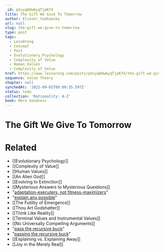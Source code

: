```yaml
---
_id: pGvyqAQw6yqTjpKf4
title: The Gift We Give To Tomorrow
author: Eliezer_Yudkowsky
url: null
slug: the-gift-we-give-to-tomorrow
type: post
tags:
  - LessWrong
  - Concept
  - Post
  - Evolutionary_Psychology
  - Complexity_of Value
  - Human_Values
  - Complexity_of_Value
href: https://www.lesswrong.com/posts/pGvyqAQw6yqTjpKf4/the-gift-we-give-to-tomorrow
sequence: Value Theory
chapter: null
synchedAt: '2022-09-01T09:09:35.597Z'
status: todo
collection: 'Rationality: A-Z'
book: Mere Goodness
---
```


# The Gift We Give To Tomorrow


# Related

- [[Evolutionary Psychology]]
- [[Complexity of Value]]
- [[Human Values]]
- [[An Alien God]]
- [[Evolving to Extinction]]
- [[Mysterious Answers to Mysterious Questions]]
- "[adaptation-executers, not fitness-maximizers](/lw/l0/adaptationexecuters_not_fitnessmaximizers/)"
- "[explain any possible](/lw/iq/guessing_the_teachers_password/)"
- [[The Futility of Emergence]]
- [[Thou Art Godshatter]]
- [[Think Like Reality]]
- [[Terminal Values and Instrumental Values]]
- [[No Universally Compelling Arguments]]
- "[pass the recursive buck](/lw/rd/passing_the_recursive_buck/)"
- "[passing the recursive buck](/lw/rd/passing_the_recursive_buck/)"
- [[Explaining vs. Explaining Away]]
- [[Joy in the Merely Real]]